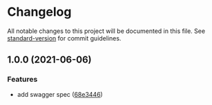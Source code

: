 # Changelog

All notable changes to this project will be documented in this file. See [standard-version](https://github.com/conventional-changelog/standard-version) for commit guidelines.

## 1.0.0 (2021-06-06)


### Features

* add swagger spec ([68e3446](https://github.com/politics-rewired/telnyx-10dlc/commit/68e34465d50e2d649849cb358f14734a3a5bcaf5))
